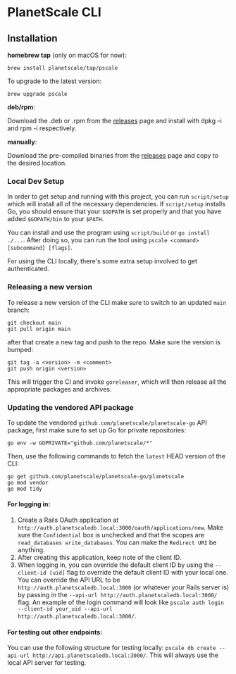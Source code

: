 # PlanetScale CLI

## Installation

**homebrew tap** (only on macOS for now):

```
brew install planetscale/tap/pscale
```
To upgrade to the latest version:

```
brew upgrade pscale
```

**deb/rpm**:

Download the .deb or .rpm from the [releases](https://github.com/planetscale/cli/releases/latest) page and install with dpkg -i and rpm -i respectively.

**manually**:

Download the pre-compiled binaries from the [releases](https://github.com/planetscale/cli/releases/latest) page and copy to the desired location.

### Local Dev Setup

In order to get setup and running with this project, you can run `script/setup` which will install all of the necessary dependencies. If `script/setup` installs Go, you should ensure that your `$GOPATH` is set properly and that you have added `$GOPATH/bin` to your `$PATH`.

You can install and use the program using `script/build` or `go install ./...`. After doing so, you can run the tool using `pscale <command> [subcommand] [flags]`.


For using the CLI locally, there's some extra setup involved to get authenticated.

### Releasing a new version

To release a new version of the CLI make sure to switch to an updated `main` branch:

```
git checkout main
git pull origin main
```

after that create a new tag and push to the repo. Make sure the version is bumped:

```
git tag -a <version> -m <comment>
git push origin <version>
```

This will trigger the CI and invoke `goreleaser`, which will then release all the appropriate packages and archives.


### Updating the vendored API package 


To update the vendored `github.com/planetscale/planetscale-go` API package,
first make sure to set up Go for private repositories:

```
go env -w GOPRIVATE="github.com/planetscale/*"
```

Then, use the following commands to fetch the `latest` HEAD version of the CLI:

```
go get github.com/planetscale/planetscale-go/planetscale
go mod vendor
go mod tidy
```

#### For logging in: 
1. Create a Rails OAuth application at `http://auth.planetscaledb.local:3000/oauth/applications/new`. Make sure the `Confidential` box is unchecked and that the scopes are `read_databases write_databases`. You can make the `Redirect URI` be anything.
2. After creating this application, keep note of the client ID.
3. When logging in, you can override the default client ID by using the `--client-id [uid]` flag to override the default client ID with your local one. You can override the API URL to be `http://auth.planetscaledb.local:3000` (or whatever your Rails server is) by passing in the `--api-url http://auth.planetscaledb.local:3000/` flag. An example of the login command will look like `pscale auth login --client-id your_uid --api-url http://auth.planetscaledb.local:3000/`.


#### For testing out other endpoints:

You can use the following structure for testing locally: `pscale db create --api-url http://api.planetscaledb.local:3000/`. This will always use the local API server for testing.

